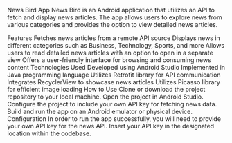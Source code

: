 News Bird App
News Bird is an Android application that utilizes an API to fetch and display news articles. The app allows users to explore news from various categories and provides the option to view detailed news articles.

Features
Fetches news articles from a remote API source
Displays news in different categories such as Business, Technology, Sports, and more
Allows users to read detailed news articles with an option to open in a separate view
Offers a user-friendly interface for browsing and consuming news content
Technologies Used
Developed using Android Studio
Implemented in Java programming language
Utilizes Retrofit library for API communication
Integrates RecyclerView to showcase news articles
Utilizes Picasso library for efficient image loading
How to Use
Clone or download the project repository to your local machine.
Open the project in Android Studio.
Configure the project to include your own API key for fetching news data.
Build and run the app on an Android emulator or physical device.
Configuration
In order to run the app successfully, you will need to provide your own API key for the news API. Insert your API key in the designated location within the codebase.
